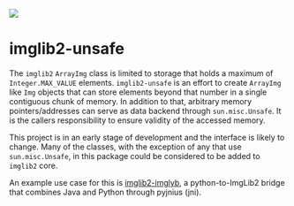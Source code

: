 [![](https://github.com/imglib/imglib2-unsafe/actions/workflows/build-main.yml/badge.svg)](https://github.com/imglib/imglib2-unsafe/actions/workflows/build-main.yml)

# imglib2-unsafe

The `imglib2` `ArrayImg` class is limited to storage that holds a maximum of `Integer.MAX_VALUE` elements.
`imglib2-unsafe` is an effort to create `ArrayImg` like `Img` objects that can store elements beyond that number in a single contiguous chunk of memory.
In addition to that, arbitrary memory pointers/addresses can serve as data backend through `sun.misc.Unsafe`.
It is the callers responsibility to ensure validity of the accessed memory.

This project is in an early stage of development and the interface is likely to change.
Many of the classes, with the exception of any that use `sun.misc.Unsafe`, in this package could be considered to be added to `imglib2` core.

An example use case for this is [imglib2-imglyb](https://github.com/hanslovsky/imglib2-imglyb), a python-to-ImgLib2 bridge that combines Java and Python through pyjnius (jni).
